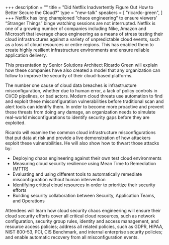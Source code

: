 +++
description = ""
title = "Did Netflix Inadvertently Figure Out How to Better Secure the Cloud?"
type = "new-talk"
speakers = [
        "ricardo-green",
]
+++
Netflix has long championed “chaos engineering” to ensure viewers’ “Stranger Things” binge watching sessions are not interrupted. Netflix is one of a growing number of companies including Nike, Amazon and Microsoft that leverage chaos engineering as a means of stress testing their cloud infrastructures against a variety of unpredictable cloud events, such as a loss of cloud resources or entire regions. This has enabled them to create highly resilient infrastructure environments and ensure reliable application delivery.

This presentation by Senior Solutions Architect Ricardo Green will explain how these companies have also created a model that any organization can follow to improve the security of their cloud-based platforms.

The number one cause of cloud data breaches is infrastructure misconfiguration, whether due to human error, a lack of policy controls in CI/CD pipelines, or bad actors. Modern cloud threats use automation to find and exploit these misconfiguration vulnerabilities before traditional scan and alert tools can identify them. In order to become more  proactive and prevent these threats from doing any damage, an organization needs to simulate real-world misconfigurations to identify security gaps before they are exploited.  

Ricardo will examine the common cloud infrastructure misconfigurations that put data at risk and provide a live demonstration of how attackers exploit these vulnerabilities. He will also show how to thwart those attacks by:

* Deploying chaos engineering against their own test cloud environments
* Measuring cloud security resilience using Mean Time to Remediation (MTTR)
* Evaluating and using different tools to automatically remediate misconfiguration without human intervention
* Identifying critical cloud resources in order to prioritize their security efforts
* Building security collaboration between Security, Application Teams, and Operations

Attendees will learn how cloud security chaos engineering will ensure their cloud security efforts cover all critical cloud resources, such as network configuration, security group rules, identity and access management, and resource access policies; address all related policies, such as GDPR, HIPAA, NIST 800-53, PCI, CIS Benchmark, and internal enterprise security policies; and enable automatic recovery from all misconfiguration events.